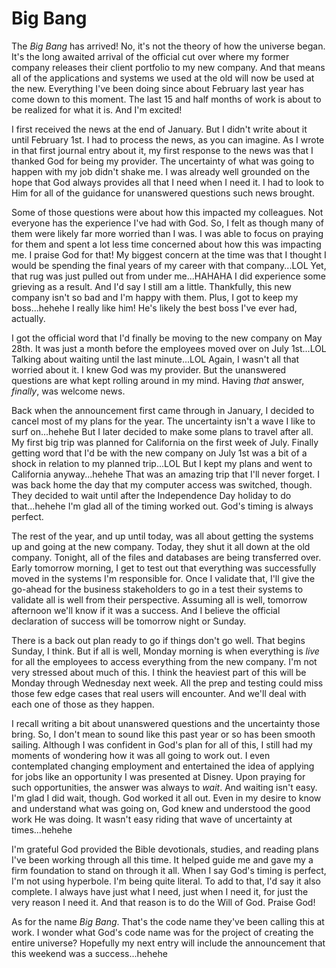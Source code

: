 # Big Bang

The *Big Bang* has arrived! No, it's not the theory of how the universe began. It's the long awaited arrival of the official cut over where my former company releases their client portfolio to my new company. And that means all of the applications and systems we used at the old will now be used at the new. Everything I've been doing since about February last year has come down to this moment. The last 15 and half months of work is about to be realized for what it is. And I'm excited!

I first received the news at the end of January. But I didn't write about it until February 1st. I had to process the news, as you can imagine. As I wrote in that first journal entry about it, my first response to the news was that I thanked God for being my provider. The uncertainty of what was going to happen with my job didn't shake me. I was already well grounded on the hope that God always provides all that I need when I need it. I had to look to Him for all of the guidance for unanswered questions such news brought.

Some of those questions were about how this impacted my colleagues. Not everyone has the experience I've had with God. So, I felt as though many of them were likely far more worried than I was. I was able to focus on praying for them and spent a lot less time concerned about how this was impacting me. I praise God for that! My biggest concern at the time was that I thought I would be spending the final years of my career with that company...LOL Yet, that rug was just pulled out from under me...HAHAHA I did experience some grieving as a result. And I'd say I still am a little. Thankfully, this new company isn't so bad and I'm happy with them. Plus, I got to keep my boss...hehehe I really like him! He's likely the best boss I've ever had, actually.

I got the official word that I'd finally be moving to the new company on May 28th. It was just a month before the employees moved over on July 1st...LOL Talking about waiting until the last minute...LOL Again, I wasn't all that worried about it. I knew God was my provider. But the unanswered questions are what kept rolling around in my mind. Having *that* answer, *finally*, was welcome news.

Back when the announcement first came through in January, I decided to cancel most of my plans for the year. The uncertainty isn't a wave I like to surf on...hehehe But I later decided to make some plans to travel after all. My first big trip was planned for California on the first week of July. Finally getting word that I'd be with the new company on July 1st was a bit of a shock in relation to my planned trip...LOL But I kept my plans and went to California anyway...hehehe That was an amazing trip that I'll never forget. I was back home the day that my computer access was switched, though. They decided to wait until after the Independence Day holiday to do that...hehehe I'm glad all of the timing worked out. God's timing is always perfect.

The rest of the year, and up until today, was all about getting the systems up and going at the new company. Today, they shut it all down at the old company. Tonight, all of the files and databases are being transferred over. Early tomorrow morning, I get to test out that everything was successfully moved in the systems I'm responsible for. Once I validate that, I'll give the go-ahead for the business stakeholders to go in a test their systems to validate all is well from their perspective. Assuming all is well, tomorrow afternoon we'll know if it was a success. And I believe the official declaration of success will be tomorrow night or Sunday.

There is a back out plan ready to go if things don't go well. That begins Sunday, I think. But if all is well, Monday morning is when everything is *live* for all the employees to access everything from the new company. I'm not very stressed about much of this. I think the heaviest part of this will be Monday through Wednesday next week. All the prep and testing could miss those few edge cases that real users will encounter. And we'll deal with each one of those as they happen.

I recall writing a bit about unanswered questions and the uncertainty those bring. So, I don't mean to sound like this past year or so has been smooth sailing. Although I was confident in God's plan for all of this, I still had my moments of wondering how it was all going to work out. I even contemplated changing employment and entertained the idea of applying for jobs like an opportunity I was presented at Disney. Upon praying for such opportunities, the answer was always to *wait*. And waiting isn't easy. I'm glad I did wait, though. God worked it all out. Even in my desire to know and understand what was going on, God knew and understood the good work He was doing. It wasn't easy riding that wave of uncertainty at times...hehehe

I'm grateful God provided the Bible devotionals, studies, and reading plans I've been working through all this time. It helped guide me and gave my a firm foundation to stand on through it all. When I say God's timing is perfect, I'm not using hyperbole. I'm being quite literal. To add to that, I'd say it also complete. I always have just what I need, just when I need it, for just the very reason I need it. And that reason is to do the Will of God. Praise God!

As for the name *Big Bang*. That's the code name they've been calling this at work. I wonder what God's code name was for the project of creating the entire universe? Hopefully my next entry will include the announcement that this weekend was a success...hehehe